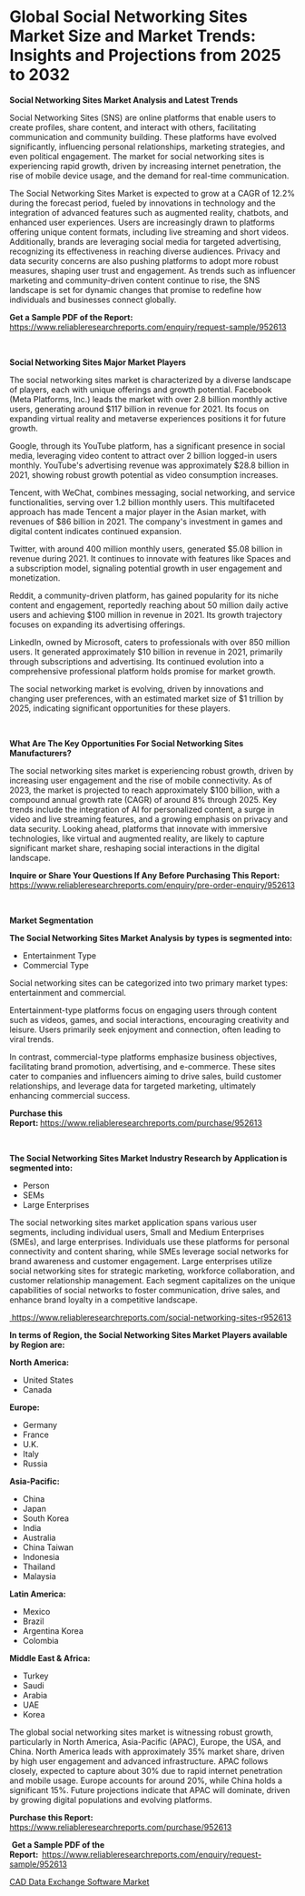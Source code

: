 <p><h1>Global Social Networking Sites Market Size and Market Trends: Insights and Projections from 2025 to 2032</h1></p><p><strong>Social Networking Sites Market Analysis and Latest Trends</strong></p>
<p><p>Social Networking Sites (SNS) are online platforms that enable users to create profiles, share content, and interact with others, facilitating communication and community building. These platforms have evolved significantly, influencing personal relationships, marketing strategies, and even political engagement. The market for social networking sites is experiencing rapid growth, driven by increasing internet penetration, the rise of mobile device usage, and the demand for real-time communication.</p><p>The Social Networking Sites Market is expected to grow at a CAGR of 12.2% during the forecast period, fueled by innovations in technology and the integration of advanced features such as augmented reality, chatbots, and enhanced user experiences. Users are increasingly drawn to platforms offering unique content formats, including live streaming and short videos. Additionally, brands are leveraging social media for targeted advertising, recognizing its effectiveness in reaching diverse audiences. Privacy and data security concerns are also pushing platforms to adopt more robust measures, shaping user trust and engagement. As trends such as influencer marketing and community-driven content continue to rise, the SNS landscape is set for dynamic changes that promise to redefine how individuals and businesses connect globally.</p></p>
<p><strong>Get a Sample PDF of the Report:&nbsp;</strong> <a href="https://www.reliableresearchreports.com/enquiry/request-sample/952613?utm_campaign=3020&utm_medium=2&utm_source=Github&utm_content=ia&utm_term=07032025&utm_id=social-networking-sites">https://www.reliableresearchreports.com/enquiry/request-sample/952613</a></p>
<p>&nbsp;</p>
<p><strong>Social Networking Sites Major Market Players</strong></p>
<p><p>The social networking sites market is characterized by a diverse landscape of players, each with unique offerings and growth potential. Facebook (Meta Platforms, Inc.) leads the market with over 2.8 billion monthly active users, generating around $117 billion in revenue for 2021. Its focus on expanding virtual reality and metaverse experiences positions it for future growth.</p><p>Google, through its YouTube platform, has a significant presence in social media, leveraging video content to attract over 2 billion logged-in users monthly. YouTube's advertising revenue was approximately $28.8 billion in 2021, showing robust growth potential as video consumption increases.</p><p>Tencent, with WeChat, combines messaging, social networking, and service functionalities, serving over 1.2 billion monthly users. This multifaceted approach has made Tencent a major player in the Asian market, with revenues of $86 billion in 2021. The company's investment in games and digital content indicates continued expansion.</p><p>Twitter, with around 400 million monthly users, generated $5.08 billion in revenue during 2021. It continues to innovate with features like Spaces and a subscription model, signaling potential growth in user engagement and monetization.</p><p>Reddit, a community-driven platform, has gained popularity for its niche content and engagement, reportedly reaching about 50 million daily active users and achieving $100 million in revenue in 2021. Its growth trajectory focuses on expanding its advertising offerings.</p><p>LinkedIn, owned by Microsoft, caters to professionals with over 850 million users. It generated approximately $10 billion in revenue in 2021, primarily through subscriptions and advertising. Its continued evolution into a comprehensive professional platform holds promise for market growth.</p><p>The social networking market is evolving, driven by innovations and changing user preferences, with an estimated market size of $1 trillion by 2025, indicating significant opportunities for these players.</p></p>
<p>&nbsp;</p>
<p><strong>What Are The Key Opportunities For Social Networking Sites Manufacturers?</strong></p>
<p><p>The social networking sites market is experiencing robust growth, driven by increasing user engagement and the rise of mobile connectivity. As of 2023, the market is projected to reach approximately $100 billion, with a compound annual growth rate (CAGR) of around 8% through 2025. Key trends include the integration of AI for personalized content, a surge in video and live streaming features, and a growing emphasis on privacy and data security. Looking ahead, platforms that innovate with immersive technologies, like virtual and augmented reality, are likely to capture significant market share, reshaping social interactions in the digital landscape.</p></p>
<p><strong>Inquire or Share Your Questions If Any Before Purchasing This Report:</strong> <a href="https://www.reliableresearchreports.com/enquiry/pre-order-enquiry/952613?utm_campaign=3020&utm_medium=2&utm_source=Github&utm_content=ia&utm_term=07032025&utm_id=social-networking-sites">https://www.reliableresearchreports.com/enquiry/pre-order-enquiry/952613</a></p>
<p>&nbsp;</p>
<p><strong>Market Segmentation</strong></p>
<p><strong>The Social Networking Sites Market Analysis by types is segmented into:</strong></p>
<p><ul><li>Entertainment Type</li><li>Commercial Type</li></ul></p>
<p><p>Social networking sites can be categorized into two primary market types: entertainment and commercial. </p><p>Entertainment-type platforms focus on engaging users through content such as videos, games, and social interactions, encouraging creativity and leisure. Users primarily seek enjoyment and connection, often leading to viral trends. </p><p>In contrast, commercial-type platforms emphasize business objectives, facilitating brand promotion, advertising, and e-commerce. These sites cater to companies and influencers aiming to drive sales, build customer relationships, and leverage data for targeted marketing, ultimately enhancing commercial success.</p></p>
<p><strong>Purchase this Report:&nbsp;</strong><a href="https://www.reliableresearchreports.com/purchase/952613?utm_campaign=3020&utm_medium=2&utm_source=Github&utm_content=ia&utm_term=07032025&utm_id=social-networking-sites">https://www.reliableresearchreports.com/purchase/952613</a></p>
<p>&nbsp;</p>
<p><strong>The Social Networking Sites Market Industry Research by Application is segmented into:</strong></p>
<p><ul><li>Person</li><li>SEMs</li><li>Large Enterprises</li></ul></p>
<p><p>The social networking sites market application spans various user segments, including individual users, Small and Medium Enterprises (SMEs), and large enterprises. Individuals use these platforms for personal connectivity and content sharing, while SMEs leverage social networks for brand awareness and customer engagement. Large enterprises utilize social networking sites for strategic marketing, workforce collaboration, and customer relationship management. Each segment capitalizes on the unique capabilities of social networks to foster communication, drive sales, and enhance brand loyalty in a competitive landscape.</p></p>
<p><a href="https://www.reliableresearchreports.com/social-networking-sites-r952613?utm_campaign=3020&utm_medium=2&utm_source=Github&utm_content=ia&utm_term=07032025&utm_id=social-networking-sites">&nbsp;https://www.reliableresearchreports.com/social-networking-sites-r952613</a></p>
<p><strong>In terms of Region, the Social Networking Sites Market Players available by Region are:</strong></p>
<p>
    <p> <strong> North America: </strong>
        <ul>
            <li>United States</li>
            <li>Canada</li>
        </ul>
        </p> 
    <p> <strong> Europe: </strong>
        <ul>
            <li>Germany</li>
            <li>France</li>
            <li>U.K.</li>
            <li>Italy</li>
            <li>Russia</li>
        </ul>
        </p> 
    <p> <strong> Asia-Pacific: </strong>
        <ul>
            <li>China</li>
            <li>Japan</li>
            <li>South Korea</li>
            <li>India</li>
            <li>Australia</li>
            <li>China Taiwan</li>
            <li>Indonesia</li>
            <li>Thailand</li>
            <li>Malaysia</li>
        </ul>
        </p> 
    <p> <strong> Latin America: </strong>
        <ul>
            <li>Mexico</li>
            <li>Brazil</li>
            <li>Argentina Korea</li>
            <li>Colombia</li>
        </ul>
        </p> 
    <p> <strong> Middle East & Africa: </strong>
        <ul>
            <li>Turkey</li>
            <li>Saudi</li>
            <li>Arabia</li>
            <li>UAE</li>
            <li>Korea</li>
        </ul>
    </p>
    </p>
<p><p>The global social networking sites market is witnessing robust growth, particularly in North America, Asia-Pacific (APAC), Europe, the USA, and China. North America leads with approximately 35% market share, driven by high user engagement and advanced infrastructure. APAC follows closely, expected to capture about 30% due to rapid internet penetration and mobile usage. Europe accounts for around 20%, while China holds a significant 15%. Future projections indicate that APAC will dominate, driven by growing digital populations and evolving platforms.</p></p>
<p><strong>Purchase this Report: </strong><a href="https://www.reliableresearchreports.com/purchase/952613?utm_campaign=3020&utm_medium=2&utm_source=Github&utm_content=ia&utm_term=07032025&utm_id=social-networking-sites">https://www.reliableresearchreports.com/purchase/952613</a></p>
<p>&nbsp;<strong>Get a Sample PDF of the Report:&nbsp;&nbsp;</strong><a href="https://www.reliableresearchreports.com/enquiry/request-sample/952613?utm_campaign=3020&utm_medium=2&utm_source=Github&utm_content=ia&utm_term=07032025&utm_id=social-networking-sites">https://www.reliableresearchreports.com/enquiry/request-sample/952613</a></p>
<p><strong></strong></p>
<p><p><a href="https://github.com/carendesrochers299/Market-Research-Report-List-1/blob/main/cad-data-exchange-software-market.md?utm_campaign=3020&utm_medium=2&utm_source=Github&utm_content=ia&utm_term=07032025&utm_id=social-networking-sites">CAD Data Exchange Software Market</a></p></p>